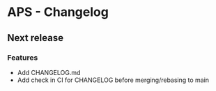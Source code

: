 # APS - Changelog

## Next release

### Features

- Add CHANGELOG.md
- Add check in CI for CHANGELOG before merging/rebasing to main
